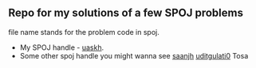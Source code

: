 ## Repo for my solutions of a few SPOJ problems

file name stands for the problem code in spoj.

* My SPOJ handle - [uaskh](http://www.spoj.com/users/uaskh/).
* Some other spoj handle you might wanna see
                   [saanjh](http://www.spoj.com/users/saanjh)
                   [uditgulati0](http://www.spoj.com/users/uditgulati0/)
                   Tosa
